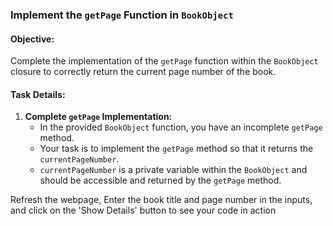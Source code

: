 ### Implement the `getPage` Function in `BookObject`

#### Objective:

Complete the implementation of the `getPage` function within the `BookObject` closure to correctly return the current page number of the book.

#### Task Details:

1. **Complete `getPage` Implementation:**
   - In the provided `BookObject` function, you have an incomplete `getPage` method.
   - Your task is to implement the `getPage` method so that it returns the `currentPageNumber`.
   - `currentPageNumber` is a private variable within the `BookObject` and should be accessible and returned by the `getPage` method.

Refresh the webpage, Enter the book title and page number in the inputs, and click on the 'Show Details' button to see your code in action

